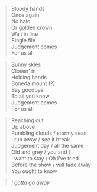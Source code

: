 > Bloody hands  
> Once again  
> No halo  
> Or golden crown  
> Wait in line  
> Single file  
> Judgement comes  
> For us all

> Sunny skies  
> Closen' in  
> Holding hands  
> Boneda mount (?)  
> Say goodbye  
> To all you know  
> Judgement comes  
> For us all

> Reaching out  
> Up above  
> Rumbling clouds / stormy seas  
> I run away / see it break  
> Judgement day / all the same  
> Old and grey / you and I  
> I want to stay / Oh I've tried  
> Before the show / will fade away  
> You ought to know

> _I gotta go away_
